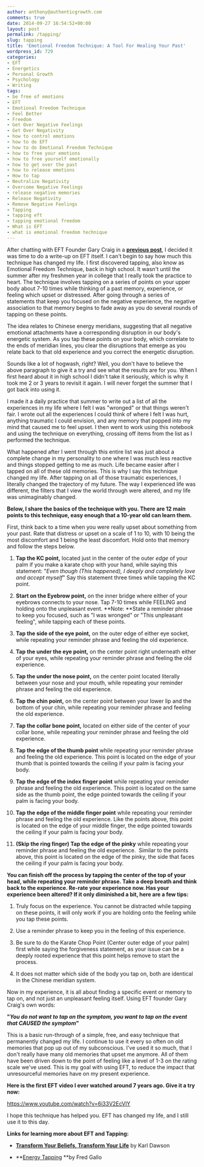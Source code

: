 ```yaml
---
author: anthony@authenticgrowth.com
comments: true
date: 2014-09-27 16:54:52+00:00
layout: post
permalink: /tapping/
slug: tapping
title: 'Emotional Freedom Technique: A Tool For Healing Your Past'
wordpress_id: 729
categories:
- EFT
- Energetics
- Personal Growth
- Psychology
- Writing
tags:
- be free of emotions
- EFT
- Emotional Freedom Technique
- Feel Better
- Freedom
- Get Over Negative Feelings
- Get Over Negativity
- how to control emotions
- how to do EFT
- how to do Emotional Freedom Technique
- how to free your emotions
- how to free yourself emotionally
- how to get over the past
- how to release emotions
- How to tap
- Neutralize Negativity
- Overcome Negative Feelings
- release negative memories
- Release Negativity
- Remove Negative Feelings
- Tapping
- tapping eft
- tapping emotional freedom
- What is EFT
- what is emotional freedom technique
---
```


After chatting with EFT Founder Gary Craig in a **[previous post](http://www.authenticgrowth.com/eft-gary-craig/)**, I decided it was time to do a write-up on EFT itself. I can't begin to say how much this technique has changed my life. I first discovered tapping, also know as Emotional Freedom Technique, back in high school. It wasn't until the summer after my freshmen year in college that I really took the practice to heart. The technique involves tapping on a series of points on your upper body about 7-10 times while thinking of a past memory, experience, or feeling which upset or distressed. After going through a series of statements that keep you focused on the negative experience, the negative association to that memory begins to fade away as you do several rounds of tapping on these points.

The idea relates to Chinese energy meridians, suggesting that all negative emotional attachments have a corresponding disruption in our body's energetic system. As you tap these points on your body, which correlate to the ends of meridian lines, you clear the disruptions that emerge as you relate back to that old experience and you correct the energetic disruption.

Sounds like a lot of hogwash, right? Well, you don't have to believe the above paragraph to give it a try and see what the results are for you. When I first heard about it in high school I didn't take it seriously, which is why it took me 2 or 3 years to revisit it again. I will never forget the summer that I got back into using it.

I made it a daily practice that summer to write out a list of all the experiences in my life where I felt I was "wronged" or that things weren't fair. I wrote out all the experiences I could think of where I felt I was hurt, anything traumatic I could envision, and any memory that popped into my mind that caused me to feel upset. I then went to work using this notebook and using the technique on everything, crossing off items from the list as I performed the technique.

What happened after I went through this entire list was just about a complete change in my personality to one where I was much less reactive and things stopped getting to me as much. Life became easier after I tapped on all of these old memories. This is why I say this technique changed my life. After tapping on all of those traumatic experiences, I literally changed the trajectory of my future. The way I experienced life was different, the filters that I view the world through were altered, and my life was unimaginably changed.

**Below, I share the basics of the technique with you. There are 12 main points to this technique, easy enough that a 10-year old can learn them.**<!-- more -->

First, think back to a time when you were really upset about something from your past. Rate that distress or upset on a scale of 1 to 10, with 10 being the most discomfort and 1 being the least discomfort. Hold onto that memory and follow the steps below.



 	
  1. **Tap the KC point,** located just in the center of the outer _edge_ of your palm if you make a karate chop with your hand, while saying this statement:
"_Even though (This happened), I deeply and completely love and accept myself_"
Say this statement three times while tapping the KC point.

 	
  2. **Start on the Eyebrow point,** on the inner bridge where either of your eyebrows connects to your nose. Tap 7-10 times while FEELING and holding onto the unpleasant event.
**Note: **State a reminder phrase to keep you focused, such as "I was wronged" or "This unpleasant feeling", while tapping each of these points.

 	
  3. **Tap the side of the eye point,** on the outer edge of either eye socket, while repeating your reminder phrase and feeling the old experience.

 	
  4. **Tap the under the eye point,** on the center point right underneath either of your eyes, while repeating your reminder phrase and feeling the old experience.

 	
  5. **Tap the under the nose point,** on the center point located literally between your nose and your mouth, while repeating your reminder phrase and feeling the old experience.

 	
  6. **Tap the chin point,** on the center point between your lower lip and the bottom of your chin, while repeating your reminder phrase and feeling the old experience.

 	
  7. **Tap the collar bone point,** located on either side of the center of your collar bone, while repeating your reminder phrase and feeling the old experience.

 	
  8. **Tap the edge of the thumb point** while repeating your reminder phrase and feeling the old experience. This point is located on the edge of your thumb that is pointed towards the ceiling if your palm is facing your body.

 	
  9. **Tap the edge of the index finger point** while repeating your reminder phrase and feeling the old experience. This point is located on the same side as the thumb point, the edge pointed towards the ceiling if your palm is facing your body.

 	
  10. **Tap the edge of the middle finger point** while repeating your reminder phrase and feeling the old experience. Like the points above, this point is located on the edge of your middle finger, the edge pointed towards the ceiling if your palm is facing your body.

 	
  11. **(Skip the ring finger) Tap the edge of the pinky** while repeating your reminder phrase and feeling the old experience.  Similar to the points above, this point is located on the edge of the pinky, the side that faces the ceiling if your palm is facing your body.


**You can finish off the process by tapping the center of the top of your head, while repeating your reminder phrase. Take a deep breath and think back to the experience. Re-rate your experience now. Has your experience been altered? If it only diminished a bit, here are a few tips:**



 	
  1. Truly focus on the experience. You cannot be distracted while tapping on these points, it will only work if you are holding onto the feeling while you tap these points.

 	
  2. Use a reminder phrase to keep you in the feeling of this experience.

 	
  3. Be sure to do the Karate Chop Point (Center outer edge of your palm) first while saying the forgiveness statement, as your issue can be a deeply rooted experience that this point helps remove to start the process.

 	
  4. It does not matter which side of the body you tap on, both are identical in the Chinese meridian system.


Now in my experience, it is all about finding a specific event or memory to tap on, and not just an unpleasant feeling itself. Using EFT founder Gary Craig's own words:

**"_You do not want to tap on the symptom, you want to tap on the event that CAUSED the symptom_"**

This is a basic run-through of a simple, free, and easy technique that permanently changed my life. I continue to use it every so often on old memories that pop up out of my subconscious. I've used it so much, that I don't really have many old memories that upset me anymore. All of them have been driven down to the point of feeling like a level of 1-3 on the rating scale we've used. This is my goal with using EFT, to reduce the impact that unresourceful memories have on my present experience.

**Here is the first EFT video I ever watched around 7 years ago. Give it a try now:**

https://www.youtube.com/watch?v=6i33V2EcVlY

I hope this technique has helped you. EFT has changed my life, and I still use it to this day.

**Links for learning more about EFT and Tapping:**



 	
  * [**Transform Your Beliefs, Transform Your Life**](http://amzn.to/1BQzfkJ) by Karl Dawson

 	
  * **[Energy Tapping](http://amzn.to/1B5EaOG) **by Fred Gallo


